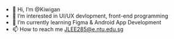 - 👋 Hi, I’m @Kiwigan
- 👀 I’m interested in UI/UX devlopment, front-end programming
- 🌱 I’m currently learning Figma & Android App Development
- 📫 How to reach me JLEE285@e.ntu.edu.sg

<!---
Kiwigan/Kiwigan is a ✨ special ✨ repository because its `README.md` (this file) appears on your GitHub profile.
You can click the Preview link to take a look at your changes.
--->
